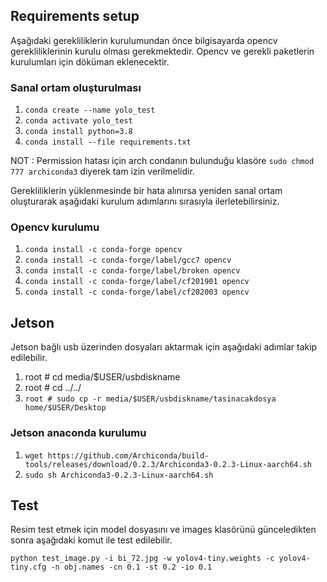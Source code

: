 ## Requirements setup

Aşağıdaki gerekliliklerin kurulumundan önce bilgisayarda
opencv gerekliliklerinin kurulu olması gerekmektedir. Opencv ve gerekli
paketlerin kurulumları için döküman eklenecektir.

### 

### Sanal ortam oluşturulması

1. `conda create --name yolo_test`
2. `conda activate yolo_test`
3. `conda install python=3.8`
4. `conda install --file requirements.txt`

NOT : Permission hatası için arch condanın bulunduğu klasöre `sudo chmod 777 archiconda3` diyerek tam izin verilmelidir.

Gerekliliklerin yüklenmesinde bir hata alınırsa yeniden
sanal ortam oluşturarak aşağıdaki kurulum adımlarını sırasıyla
ilerletebilirsiniz.

### 

### Opencv kurulumu

1. `conda install -c conda-forge opencv`
2. `conda install -c conda-forge/label/gcc7 opencv`
3. `conda install -c conda-forge/label/broken opencv`
4. `conda install -c conda-forge/label/cf201901 opencv`
5. `conda install -c conda-forge/label/cf202003 opencv`

## Jetson

Jetson bağlı usb üzerinden dosyaları aktarmak için aşağıdaki adımlar takip edilebilir.

1. root # cd media/$USER/usbdiskname
2. root # cd ../../
3. `root # sudo cp -r media/$USER/usbdiskname/tasinacakdosya home/$USER/Desktop`

### Jetson anaconda kurulumu

1. `wget https://github.com/Archiconda/build-tools/releases/download/0.2.3/Archiconda3-0.2.3-Linux-aarch64.sh`
2. `sudo sh Archiconda3-0.2.3-Linux-aarch64.sh`

## Test

Resim test etmek için model dosyasını ve images klasörünü günceledikten sonra aşağıdaki komut ile test edilebilir.

`python test_image.py -i bi_72.jpg -w yolov4-tiny.weights -c yolov4-tiny.cfg -n obj.names -cn 0.1 -st 0.2 -io 0.1`
